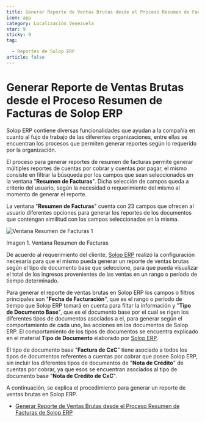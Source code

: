 ```yaml
---
title: Generar Reporte de Ventas Brutas desde el Proceso Resumen de Facturas de Solop ERP
icon: app
category: Localización Venezuela
star: 9
sticky: 9
tag:

  - Reportes de Solop ERP
article: false
---
```


**Generar Reporte de Ventas Brutas desde el Proceso Resumen de Facturas de Solop ERP**
======================================================================================

Solop ERP contiene diversas funcionalidades que ayudan a la compañía en cuanto al fujo de trabajo de las diferentes organizaciones, entre ellas se encuentran los procesos que permiten generar reportes según lo requerido por la organización.

El proceso para generar reportes de resumen de facturas permite generar múltiples reportes de cuentas por cobrar y cuentas por pagar, el mismo consiste en filtrar la búsqueda por los campos que sean seleccionados en la ventana "**Resumen de Facturas**". Dicha selección de campos queda a criterio del usuario, según la necesidad o requerimiento del mismo al momento de generar el reporte.  

La ventana "**Resumen de Facturas**" cuenta con 23 campos que ofrecen al usuario diferentes opciones para generar los reportes de los documentos que contengan similitud con los campos seleccionados en la misma.

![Ventana Resumen de Facturas 1](/assets/img/docs/lve/report/gross-sales-report/resources/vent1.png)

Imagen 1. Ventana Resumen de Facturas

De acuerdo al requerimiento del cliente, [Solop ERP](https://solopsoftware.com/) realizó la configuración necesaria para que el mismo pueda generar un reporte de ventas brutas según el tipo de documento base que seleccione, para que pueda visualizar el total de los ingresos provenientes de las ventas en un rango o período de tiempo determinado.

Para generar el reporte de ventas brutas en Solop ERP los campos o filtros principales son "**Fecha de Facturación**", que es el rango o período de tiempo que Solop ERP tomará en cuenta para filtar la información y "**Tipo de Documento Base**", que es el documento base por el cual se rigen los diferentes tipos de documentos asociados a el, para generar según el comportamiento de cada uno, las acciones en los documentos de Solop ERP. El comportamiento de los tipos de documentos se encuentra explicado en el material **Tipo de Documento** elaborado por [Solop ERP](https://solopsoftware.com/).

El tipo de documento base "**Factura de CxC**" tiene asociado a todos los tipos de documentos referentes a cuentas por cobrar que posee Solop ERP, sin incluir los diferentes tipos de documentos de "**Nota de Crédito**" de cuentas por cobrar, ya que esos se encuentran asociados al tipo de documento base "**Nota de Crédito de CxC**".

A continuación, se explica el procedimiento para generar un reporte de ventas brutas en Solop ERP.

- [Generar Reporte de Ventas Brutas desde el Proceso Resumen de Facturas de Solop ERP](gross-sales-report)
